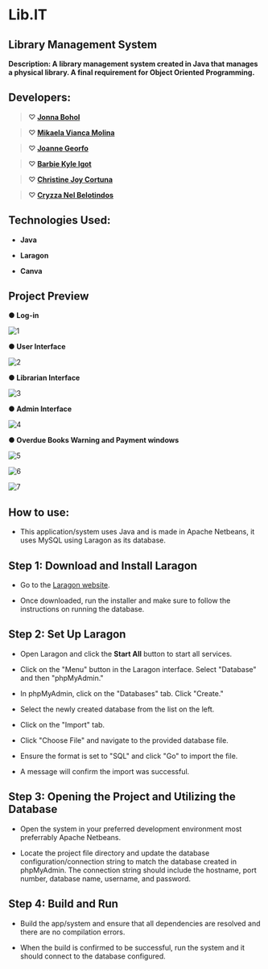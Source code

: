 Lib.IT
===

Library Management System
---

  **Description: A library management system created in Java that manages a physical library. A final requirement for Object Oriented Programming.**

Developers:
---

> **♡ [Jonna Bohol](https://github.com/Boholjonna)**

> **♡ [Mikaela Vianca Molina](https://github.com/mikaelaMolina)**

> **♡ [Joanne Georfo](https://github.com/georfojoanne)**

> **♡ [Barbie Kyle Igot](https://github.com/igotbarbiekyle)**

> **♡ [Christine Joy Cortuna](https://github.com/cortunachristinejoy)**

> **♡ [Cryzza Nel Belotindos](https://github.com/BelotindosCryzzaNel)**


Technologies Used:
---

- **Java**

- **Laragon**

- **Canva**

Project Preview
---

**● Log-in**

![1](https://github.com/georfojoanne/OOP_LIBRARY_MANAGEMENT_SYSTEM/assets/159901143/0a3b5159-a58d-4e29-a42e-d5f1ea847ac7)

**● User Interface**

![2](https://github.com/georfojoanne/OOP_LIBRARY_MANAGEMENT_SYSTEM/assets/159901143/fff563fc-00fe-423c-9951-3dc314323ae6)

**● Librarian Interface**

![3](https://github.com/georfojoanne/OOP_LIBRARY_MANAGEMENT_SYSTEM/assets/159901143/93464080-2253-437f-88b5-aa8a52570c03)


**● Admin Interface**

![4](https://github.com/georfojoanne/OOP_LIBRARY_MANAGEMENT_SYSTEM/assets/159901143/f4e645f4-a201-488f-9b51-bf41d074eac2)

**● Overdue Books Warning and Payment windows**

![5](https://github.com/georfojoanne/OOP_LIBRARY_MANAGEMENT_SYSTEM/assets/159901143/2977ec9f-c742-450e-b6b4-38d7e83d00fc)


![6](https://github.com/georfojoanne/OOP_LIBRARY_MANAGEMENT_SYSTEM/assets/159901143/c2e50af5-2f68-4f62-a20a-529fa371445b)

![7](https://github.com/georfojoanne/OOP_LIBRARY_MANAGEMENT_SYSTEM/assets/159901143/cf48b79b-795e-479e-a814-128dfa9312d2)


How to use:
---

- This application/system uses Java and is made in Apache Netbeans, it uses MySQL using Laragon as its database.


Step 1: Download and Install Laragon
---

- Go to the [Laragon website](https://laragon.org/download/).

- Once downloaded, run the installer and make sure to follow the instructions on running the database.

Step 2: Set Up Laragon
---

- Open Laragon and click the **Start All** button to start all services.

- Click on the "Menu" button in the Laragon interface.
Select "Database" and then "phpMyAdmin."

- In phpMyAdmin, click on the "Databases" tab. Click "Create."

- Select the newly created database from the list on the left.

- Click on the "Import" tab.

- Click "Choose File" and navigate to the provided database file.

- Ensure the format is set to "SQL" and click "Go" to import the file.

- A message will confirm the import was successful.

Step 3: Opening the Project and Utilizing the Database
---

- Open the system in your preferred development environment most preferrably Apache Netbeans.

- Locate the project file directory and update the database configuration/connection string to match the database created in phpMyAdmin. The connection string should include the hostname, port number, database name, username, and password.

Step 4: Build and Run
---

- Build the app/system and ensure that all dependencies are resolved and there are no compilation errors.

- When the build is confirmed to be successful, run the system and it should connect to the database configured.
